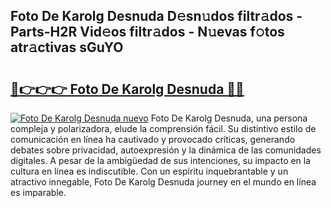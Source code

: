## Foto De Karolg Desnuda D𝚎sn𝚞dos filtr𝚊dos - Parts-H2R Vid𝚎os filtr𝚊dos - N𝚞evas f𝚘tos atr𝚊ctivas sGuYO

# <h2><a href="http://mb0ue4.tromn.icu/?c=Foto+De+Karolg+Desnuda">🔗👉👉👉 Foto De Karolg Desnuda 🔗🔗</a></h2>

[![Foto De Karolg Desnuda nuevo](https://i.imgur.com/pEAQMta.gif)](http://mb0ue4.tromn.icu/?c=Foto+De+Karolg+Desnuda)
Foto De Karolg Desnuda, una persona compleja y polarizadora, elude la comprensión fácil. Su distintivo estilo de comunicación en línea ha cautivado y provocado críticas, generando debates sobre privacidad, autoexpresión y la dinámica de las comunidades digitales. A pesar de la ambigüedad de sus intenciones, su impacto en la cultura en línea es indiscutible. Con un espíritu inquebrantable y un atractivo innegable, Foto De Karolg Desnuda journey en el mundo en línea es imparable.
